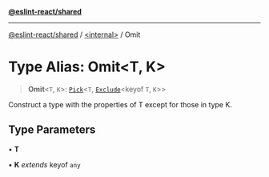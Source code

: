 [**@eslint-react/shared**](../../README.md)

***

[@eslint-react/shared](../../README.md) / [\<internal\>](../README.md) / Omit

# Type Alias: Omit\<T, K\>

> **Omit**\<`T`, `K`\>: [`Pick`](Pick.md)\<`T`, [`Exclude`](Exclude.md)\<keyof `T`, `K`\>\>

Construct a type with the properties of T except for those in type K.

## Type Parameters

• **T**

• **K** *extends* keyof `any`
